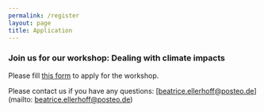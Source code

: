 ```yaml
---
permalink: /register
layout: page
title: Application
---
```


### Join us for our workshop: Dealing with climate impacts 

Please fill [this form](https://form.jotform.com/232072053586353) to apply for the workshop. 

Please contact us if you have any questions: [beatrice.ellerhoff@posteo.de](mailto: beatrice.ellerhoff@posteo.de)
